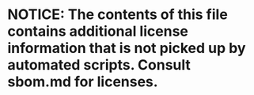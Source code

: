 # NOTICE: The contents of this file contains additional license information that is not picked up by automated scripts. Consult sbom.md for licenses.


